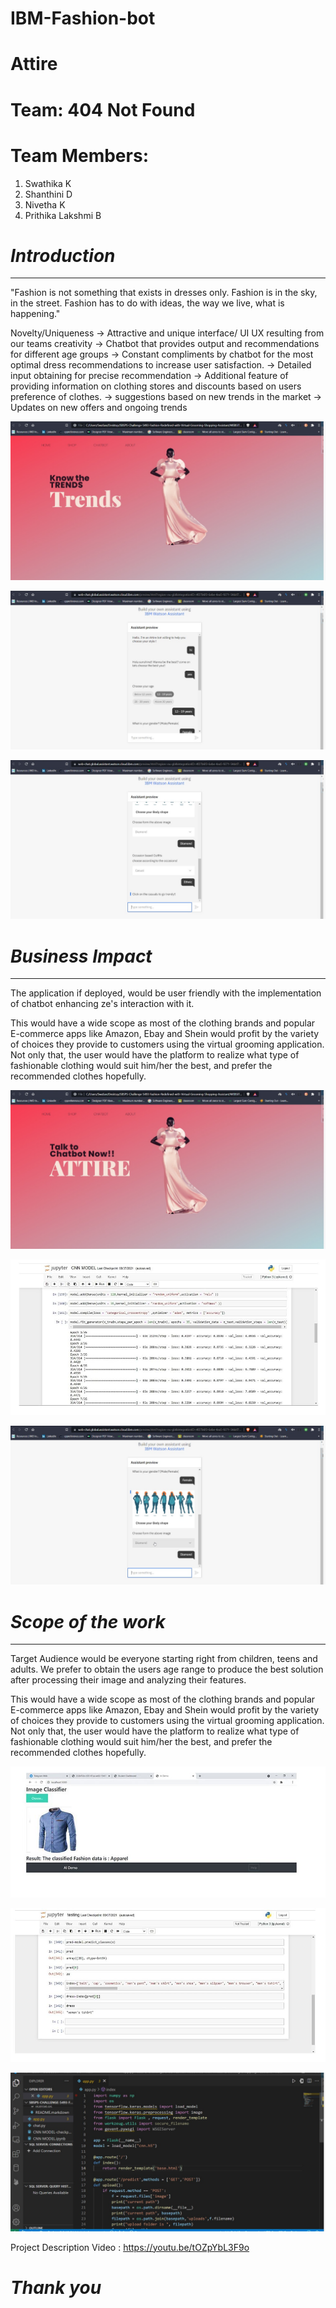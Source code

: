 # IBM-Fashion-bot
# Attire

# Team: 404 Not Found
# Team Members: 
1. Swathika K
2. Shanthini D
3. Nivetha K
4. Prithika Lakshmi B

# *Introduction*
************
"Fashion is not something that exists in dresses only. Fashion is in the sky, in the street. Fashion has to do with ideas, the way we live, what is happening."

Novelty/Uniqueness
-> Attractive and unique interface/ UI UX resulting from our teams creativity
-> Chatbot that provides output and recommendations for different age groups
-> Constant compliments by chatbot for the most optimal dress recommendations to increase user    satisfaction. 
-> Detailed input obtaining for precise recommendation 
-> Additional feature of providing information on clothing stores and discounts based on users preference of clothes.
-> suggestions based on new trends in the market 
-> Updates on new offers and ongoing trends 

![Alt](Images/ibm5.jpeg)

![Alt](Images/ibm4.jpeg)

![Alt](Images/ibm7.jpeg)

# *Business Impact*
*******************

The application if deployed, would be user friendly with the implementation of chatbot enhancing ze's interaction with it. 


This would have a wide scope as most of the clothing brands and popular E-commerce apps like Amazon, Ebay and Shein would profit by the variety of choices they provide to customers using the virtual grooming application. Not only that, the user would have the platform to realize what type of fashionable clothing would suit him/her the best, and prefer the recommended clothes hopefully.

![Alt](Images/ibm6.jpeg)

![Alt](Images/ibm2.JPG)

![Alt](Images/ibm8.jpeg)

# *Scope of the work*
*********************

Target Audience would be everyone starting right from children, teens and adults. 
We prefer to obtain the users age range to produce the best solution after processing their image and analyzing their features.

This would have a wide scope as most of the clothing brands and popular E-commerce apps like Amazon, Ebay and Shein would profit by the variety of choices they provide to customers using the virtual grooming application. Not only that, the user would have the platform to realize what type of fashionable clothing would suit him/her the best, and prefer the recommended clothes hopefully.

![Alt](Images/ibm3.JPG)

![Alt](Images/ibm1.JPG)

![Alt](Images/ibm9.jpeg)

Project Description Video : https://youtu.be/tOZpYbL3F9o

# *Thank you*
